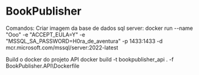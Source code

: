 # BookPublisher

Comandos:
Criar imagem da base de dados sql server:
docker run --name "Ooo" -e "ACCEPT_EULA=Y" -e "MSSQL_SA_PASSWORD=H0ra_de_aventura" -p 1433:1433 -d mcr.microsoft.com/mssql/server:2022-latest

Build o docker do projeto API
docker build -t bookpublisher_api . -f BookPublisher.API\Dockerfile